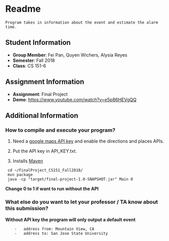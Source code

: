 # Readme
    Program takes in information about the event and estimate the alarm time.

## Student Information

- **Group Member**: Fei Pan, Quyen Wichers, Alysia Reyes
- **Semester**: Fall 2018
- **Class**: CS 151-6

## Assignment Information
- **Assignment**: Final Project
- **Demo**: https://www.youtube.com/watch?v=e5p86HEVgQQ

## Additional Information

### How to compile and execute your program? ###
   1. Need a [google maps API key](https://developers.google.com/maps/documentation/javascript/get-api-key)
       and enable the directions and places APIs.

   2. Put the API key in API_KEY.txt.

   3. Installs [Maven](https://maven.apache.org/guides/getting-started/maven-in-five-minutes.html)

     cd ~/FinalProject_CS151_Fall2018/
     mvn package
     java -cp "target/final-project-1.0-SNAPSHOT.jar" Main 0
     
   **Change 0 to 1 if want to run without the API**

 ### What else do you want to let your professor / TA know about this submission? ###
 
   **Without API key the program will only output a default event**
   
        -   address from: Mountain View, CA
        -   address to: San Jose State University



